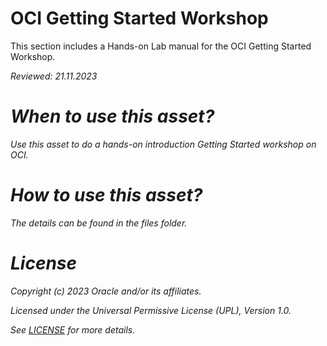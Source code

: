 # OCI Getting Started Workshop

This section includes a Hands-on Lab manual for the OCI Getting Started Workshop.

<i>Reviewed: 21.11.2023<i>

# When to use this asset?

Use this asset to do a hands-on introduction Getting Started workshop on OCI.

# How to use this asset?

The details can be found in the files folder.

# License

Copyright (c) 2023 Oracle and/or its affiliates.

Licensed under the Universal Permissive License (UPL), Version 1.0.


See [LICENSE](https://github.com/oracle-devrel/technology-engineering/blob/main/LICENSE) for more details.
